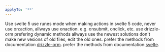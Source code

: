 ```yaml
---
applyTo: '**'
---
```


Use svelte 5
use runes mode
when making actions in svelte 5 code, never use on:action, allways use onaction. e.g. onsubmit, onclick, etc.
use drizzle-orm
prefering dynamic methods
allways use the newest solutions
don't make new vesions of old files, edit the old ones.
prefer the methods from documentation [drizzle-orm](https://orm.drizzle.team/docs).
prefer the methods from documentation [svelte](https://svelte.dev/docs/svelte/overview).
